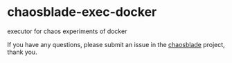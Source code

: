 # chaosblade-exec-docker
executor for chaos experiments of docker


If you have any questions, please submit an issue in the [chaosblade](https://github.com/chaosblade-io/chaosblade/issues) project, thank you.
